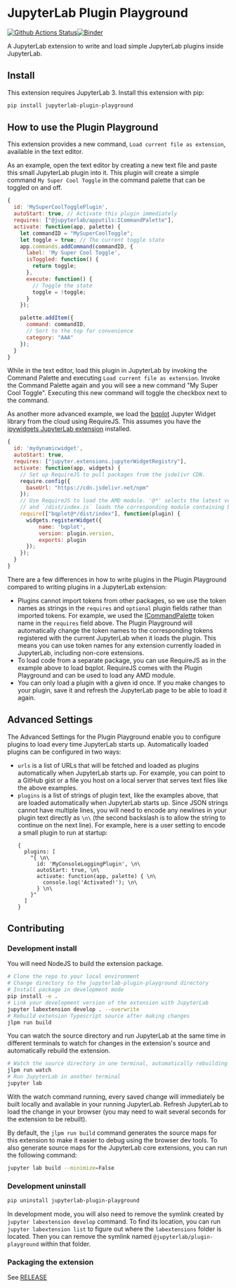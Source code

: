# JupyterLab Plugin Playground

[![Github Actions Status](https://github.com/jupyterlab/jupyterlab-plugin-playground/workflows/Build/badge.svg)](https://github.com/jupyterlab/jupyterlab-plugin-playground/actions/workflows/build.yml)[![Binder](https://mybinder.org/badge_logo.svg)](https://mybinder.org/v2/gh/jupyterlab/jupyterlab-plugin-playground/master?urlpath=lab)

A JupyterLab extension to write and load simple JupyterLab plugins inside JupyterLab.


## Install

This extension requires JupyterLab 3. Install this extension with pip:

```bash
pip install jupyterlab-plugin-playground
```

## How to use the Plugin Playground

This extension provides a new command, `Load current file as extension`, available in the text editor.

As an example, open the text editor by creating a new text file and paste this small JupyterLab plugin into it. This plugin will create a simple command `My Super Cool Toggle` in the command palette that can be toggled on and off.

```js
{
  id: 'MySuperCoolTogglePlugin',
  autoStart: true, // Activate this plugin immediately
  requires: ["@jupyterlab/apputils:ICommandPalette"],
  activate: function(app, palette) {
    let commandID = "MySuperCoolToggle";
    let toggle = true; // The current toggle state
    app.commands.addCommand(commandID, {
      label: 'My Super Cool Toggle',
      isToggled: function() {
        return toggle;
      },
      execute: function() {
        // Toggle the state
        toggle = !toggle;
      }
    });

    palette.addItem({
      command: commandID,
      // Sort to the top for convenience
      category: "AAA"
    });
  }
}
```
While in the text editor, load this plugin in JupyterLab by invoking the Command Palette and executing `Load current file as extension`. Invoke the Command Palette again and you will see a new command "My Super Cool Toggle". Executing this new command will toggle the checkbox next to the command.

As another more advanced example, we load the [bqplot](https://bqplot.readthedocs.io) Jupyter Widget library from the cloud using RequireJS. This assumes you have the [ipywidgets JupyterLab extension](https://ipywidgets.readthedocs.io/en/stable/user_install.html#installing-in-jupyterlab-3-0) installed.

```js
{
  id: 'mydynamicwidget',
  autoStart: true,
  requires: ["jupyter.extensions.jupyterWidgetRegistry"],
  activate: function(app, widgets) {
    // Set up RequireJS to pull packages from the jsdelivr CDN.
    require.config({
      baseUrl: "https://cdn.jsdelivr.net/npm"
    });
    // Use RequireJS to load the AMD module. '@*' selects the latest version
    // and `/dist/index.js` loads the corresponding module containing bqplot.
    require(["bqplot@*/dist/index"], function(plugin) {
      widgets.registerWidget({
          name: 'bqplot',
          version: plugin.version,
          exports: plugin
      });
    });
  }
}
```

There are a few differences in how to write plugins in the Plugin Playground compared to writing plugins in a JupyterLab extension:

* Plugins cannot import tokens from other packages, so we use the token names as strings in the `requires` and `optional` plugin fields rather than imported tokens. For example, we used the [ICommandPalette](https://github.com/jupyterlab/jupyterlab/blob/4169b7b684f6160b5a9ab093391ec531399dfa82/packages/apputils/src/tokens.ts#L16-L18) token name in the `requires` field above. The Plugin Playground will automatically change the token names to the corresponding tokens registered with the current JupyterLab when it loads the plugin. This means you can use token names for any extension currently loaded in JupyterLab, including non-core extensions.
* To load code from a separate package, you can use RequireJS as in the example above to load bqplot. RequireJS comes with the Plugin Playground and can be used to load any AMD module.
* You can only load a plugin with a given id once. If you make changes to your plugin, save it and refresh the JupyterLab page to be able to load it again.

## Advanced Settings

The Advanced Settings for the Plugin Playground enable you to configure plugins to load every time JupyterLab starts up. Automatically loaded plugins can be configured in two ways:

* `urls` is a list of URLs that will be fetched and loaded as plugins automatically when JupyterLab starts up. For example, you can point to a GitHub gist or a file you host on a local server that serves text files like the above examples.
* `plugins` is a list of strings of plugin text, like the examples above, that are loaded automatically when JupyterLab starts up. Since JSON strings cannot have multiple lines, you will need to encode any newlines in your plugin text directly as `\n\` (the second backslash is to allow the string to continue on the next line). For example, here is a user setting to encode a small plugin to run at startup:
  ```json5
  {
    plugins: [
      "{ \n\
        id: 'MyConsoleLoggingPlugin', \n\
        autoStart: true, \n\
        activate: function(app, palette) { \n\
          console.log('Activated!'); \n\
        } \n\
      }"
    ]
  }
  ```

## Contributing

### Development install

You will need NodeJS to build the extension package.

```bash
# Clone the repo to your local environment
# Change directory to the jupyterlab-plugin-playground directory
# Install package in development mode
pip install -e .
# Link your development version of the extension with JupyterLab
jupyter labextension develop . --overwrite
# Rebuild extension Typescript source after making changes
jlpm run build
```

You can watch the source directory and run JupyterLab at the same time in different terminals to watch for changes in the extension's source and automatically rebuild the extension.

```bash
# Watch the source directory in one terminal, automatically rebuilding when needed
jlpm run watch
# Run JupyterLab in another terminal
jupyter lab
```

With the watch command running, every saved change will immediately be built locally and available in your running JupyterLab. Refresh JupyterLab to load the change in your browser (you may need to wait several seconds for the extension to be rebuilt).

By default, the `jlpm run build` command generates the source maps for this extension to make it easier to debug using the browser dev tools. To also generate source maps for the JupyterLab core extensions, you can run the following command:

```bash
jupyter lab build --minimize=False
```

### Development uninstall

```bash
pip uninstall jupyterlab-plugin-playground
```

In development mode, you will also need to remove the symlink created by `jupyter labextension develop`
command. To find its location, you can run `jupyter labextension list` to figure out where the `labextensions`
folder is located. Then you can remove the symlink named `@jupyterlab/plugin-playground` within that folder.

### Packaging the extension

See [RELEASE](RELEASE.md)
